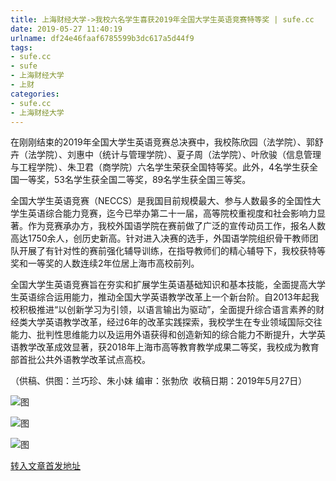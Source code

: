 ```yaml
---
title: 上海财经大学->我校六名学生喜获2019年全国大学生英语竞赛特等奖 | sufe.cc
date: 2019-05-27 11:40:19
urlname: df24e46faaf6785599b3dc617a5d44f9
tags: 
- sufe.cc
- sufe
- 上海财经大学
- 上财
categories:
- sufe.cc
- 上海财经大学
---
```



在刚刚结束的2019年全国大学生英语竞赛总决赛中，我校陈欣园（法学院）、郭舒卉（法学院）、刘惠中（统计与管理学院）、夏子周（法学院）、叶欣骏（信息管理与工程学院）、朱卫君（商学院）六名学生荣获全国特等奖。此外，4名学生获全国一等奖，53名学生获全国二等奖，89名学生获全国三等奖。

全国大学生英语竞赛（NECCS）是我国目前规模最大、参与人数最多的全国性大学生英语综合能力竞赛，迄今已举办第二十一届，高等院校重视度和社会影响力显著。作为竞赛承办方，我校外国语学院在赛前做了广泛的宣传动员工作，报名人数高达1750余人，创历史新高。针对进入决赛的选手，外国语学院组织骨干教师团队开展了有针对性的赛前强化辅导训练，在指导教师们的精心辅导下，我校获特等奖和一等奖的人数连续2年位居上海市高校前列。

全国大学生英语竞赛旨在夯实和扩展学生英语基础知识和基本技能，全面提高大学生英语综合运用能力，推动全国大学英语教学改革上一个新台阶。自2013年起我校积极推进“以创新学习为引领，以语言输出为驱动”，全面提升综合语言素养的财经类大学英语教学改革，经过6年的改革实践探索，我校学生在专业领域国际交往能力、批判性思维能力以及运用外语获得和创造新知的综合能力不断提升，大学英语教学改革成效显著，获2018年上海市高等教育教学成果二等奖，我校成为教育部首批公共外语教学改革试点高校。

（供稿、供图：兰巧珍、朱小妹 编审：张勃欣  收稿日期：2019年5月27日）



![图](http://news.sufe.edu.cn/_upload/article/images/da/7d/75f08a084bf0a0d5cdbb445d31c6/9ac19aac-e503-4981-a772-590aac31e556.jpg)

![图](http://news.sufe.edu.cn/_upload/article/images/da/7d/75f08a084bf0a0d5cdbb445d31c6/10ada919-bb34-4e57-a7b1-2f6a9806c45e.jpg)

![图](http://news.sufe.edu.cn/_upload/article/images/da/7d/75f08a084bf0a0d5cdbb445d31c6/5d31f988-977a-4723-8338-9d846714c33b.jpg)

[转入文章首发地址](http://news.sufe.edu.cn/d8/4e/c179a120910/page.htm)